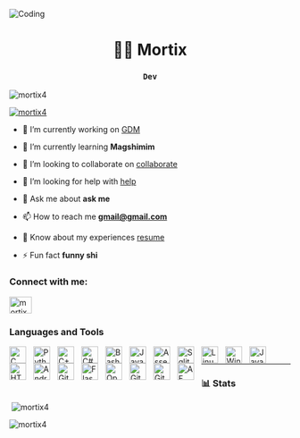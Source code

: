 ![Coding](https://i.gifer.com/3rCC.gif)

<h1 align="center">🏄‍♂️ Mortix</h1>

<h3 align="center"><strong><code>Dev</code></strong></h3>

<p align="left"> <img src="https://komarev.com/ghpvc/?username=mortix4&label=Profile%20views&color=0e75b6&style=flat" alt="mortix4" /> </p>

<p align="left"><a href="https://github.com/ryo-ma/github-profile-trophy" class="trophy-container"><img src="https://github-profile-trophy.vercel.app/?username=mortix4&column=4&margin-w=20&margin-h=20&theme=tokyonight" alt="mortix4" /></a></p>

- 🔭 I’m currently working on [GDM](www.github.com)

- 🌱 I’m currently learning **Magshimim**

- 👯 I’m looking to collaborate on [collaborate](www.github.com)

- 🤝 I’m looking for help with [help](www.github.com)

- 💬 Ask me about **ask me**

- 📫 How to reach me **gmail@gmail.com**

- 📄 Know about my experiences [resume](resume.com)

- ⚡ Fun fact **funny shi**

<h3 align="left">Connect with me:</h3>
<p align="left">
<a href="https://www.youtube.com/c/mortix - https://www.youtube.com/@mortix2159" target="blank"><img align="center" src="https://raw.githubusercontent.com/rahuldkjain/github-profile-readme-generator/master/src/images/icons/Social/youtube.svg" alt="mortix - https://www.youtube.com/@mortix2159" height="30" width="40" /></a>
</p>

### Languages and Tools
<p>
<img align="left" alt="C" width="30px" style="padding-right:10px;" src="https://cdn.jsdelivr.net/gh/devicons/devicon/icons/c/c-original.svg"/>
<img align="left" alt="Python" width="30px" style="padding-right:10px;" src="https://cdn.jsdelivr.net/gh/devicons/devicon/icons/python/python-plain.svg" />
<img align="left" alt="C++" width="30px" style="padding-right:10px;" src="https://cdn.jsdelivr.net/gh/devicons/devicon@latest/icons/cplusplus/cplusplus-original.svg" />
<img align="left" alt="C#" width="30px" style="padding-right:10px;" src="https://cdn.jsdelivr.net/gh/devicons/devicon/icons/csharp/csharp-original.svg" />
<img align="left" alt="Bash" width="30px" style="padding-right:10px;" src="https://cdn.jsdelivr.net/gh/devicons/devicon/icons/bash/bash-original.svg" />
<img align="left" alt="Java" width="30px" style="padding-right:10px;" src="https://cdn.jsdelivr.net/gh/devicons/devicon/icons/java/java-original.svg"/>
<img align="left" alt="Assembly" width="30px" style="padding-right:10px;" src="https://cdn.jsdelivr.net/gh/devicons/devicon@latest/icons/wasm/wasm-original.svg"/>
<img align="left" alt="Sqlite" width="30px" style="padding-right:10px;" src="https://cdn.jsdelivr.net/gh/devicons/devicon@latest/icons/sqlite/sqlite-original.svg" />
<img align="left" alt="Linux" width="30px" style="padding-right:10px;" src="https://cdn.jsdelivr.net/gh/devicons/devicon/icons/linux/linux-original.svg" />
<img align="left" alt="Windows" width="30px" style="padding-right:10px;" src="https://cdn.jsdelivr.net/gh/devicons/devicon@latest/icons/windows11/windows11-original.svg" />
<img align="left" alt="JavaScript" width="30px" style="padding-right:10px;" src="https://cdn.jsdelivr.net/gh/devicons/devicon/icons/javascript/javascript-plain.svg" />
<img align="left" alt="HTML" width="30px" style="padding-right:10px;" src="https://cdn.jsdelivr.net/gh/devicons/devicon/icons/html5/html5-plain.svg" />
<img align="left" alt="AndroidStudio" width="30px" style="padding-right:10px;" src="https://cdn.jsdelivr.net/gh/devicons/devicon@latest/icons/android/android-original.svg" />
<img align="left" alt="Git" width="30px" style="padding-right:10px;" src="https://cdn.jsdelivr.net/gh/devicons/devicon/icons/git/git-original.svg" />
<img align="left" alt="Flask" width="30px" style="padding-right:10px;" src="https://cdn.jsdelivr.net/gh/devicons/devicon/icons/flask/flask-original.svg" />
<img align="left" alt="OpenCV" width="30px" style="padding-right:10px;" src="https://cdn.jsdelivr.net/gh/devicons/devicon/icons/opencv/opencv-original.svg" />
<img align="left" alt="GitLab" width="30px" style="padding-right:10px;" src="https://cdn.jsdelivr.net/gh/devicons/devicon@latest/icons/gitlab/gitlab-original.svg" />
<img align="left" alt="GitHub" width="30px" style="padding-right:10px;" src="https://cdn.jsdelivr.net/gh/devicons/devicon@latest/icons/github/github-original.svg" />
<img align="left" alt="AE" width="30px" style="padding-right:10px;" src="https://cdn.jsdelivr.net/gh/devicons/devicon@latest/icons/aftereffects/aftereffects-original.svg" /> </p>
<br/>

---

### 📊 Stats

<p>&nbsp;<img align="center" src="https://github-readme-stats.vercel.app/api?username=mortix4&show_icons=true&locale=en&theme=gruvbox" alt="mortix4" /></p>

<p><img align="center" src="https://github-readme-streak-stats.herokuapp.com/?user=mortix4&theme=gruvbox" alt="mortix4" /></p>


